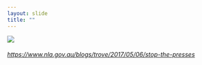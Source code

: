 ```yaml
---
layout: slide
title: ""
---
```



<section>
<a class="stretch" href="https://www.nla.gov.au/blogs/trove/2017/05/06/stop-the-presses"><img class="rotate-left" src="{{ site.baseurl }}/assets/images/bulletin.png"></a>
<h6 class="rotate-left"><a class="external" href="https://www.nla.gov.au/blogs/trove/2017/05/06/stop-the-presses">https://www.nla.gov.au/blogs/trove/2017/05/06/stop-the-presses</a></h6>
</section>